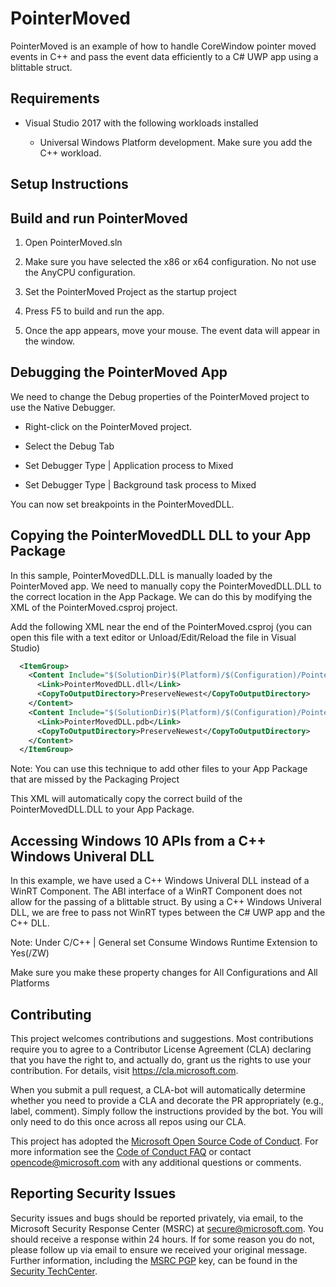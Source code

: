 # PointerMoved

PointerMoved is an example of how to handle CoreWindow pointer moved events in C++ and pass the event data efficiently to a C# UWP app using a blittable struct.


## Requirements

* Visual Studio 2017 with the following workloads installed

	* Universal Windows Platform development. Make sure you add the C++ workload.
	
## Setup Instructions


## Build and run PointerMoved

1. Open PointerMoved.sln

1. Make sure you have selected the x86 or x64 configuration. No not use the AnyCPU configuration.

1. Set the PointerMoved Project as the startup project

1. Press F5 to build and run the app.

1. Once the app appears, move your mouse. The event data will appear in the window.

## Debugging the PointerMoved App

We need to change the Debug properties of the PointerMoved project to use the Native Debugger.

* Right-click on the PointerMoved project.

* Select the Debug Tab

* Set Debugger Type | Application process to Mixed

* Set Debugger Type | Background task process to Mixed

You can now set breakpoints in the PointerMovedDLL.

## Copying the PointerMovedDLL DLL to your App Package

In this sample, PointerMovedDLL.DLL is manually loaded by the PointerMoved app. We need to manually copy the PointerMovedDLL.DLL
to the correct location in the App Package. We can do this by modifying the XML of the PointerMoved.csproj project.

Add the following XML near the end of the PointerMoved.csproj (you can open this file with a text editor or Unload/Edit/Reload the file in Visual Studio)

```xml
  <ItemGroup>
    <Content Include="$(SolutionDir)$(Platform)/$(Configuration)/PointerMovedDLL/PointerMovedDLL.dll">
      <Link>PointerMovedDLL.dll</Link>
      <CopyToOutputDirectory>PreserveNewest</CopyToOutputDirectory>
    </Content>
    <Content Include="$(SolutionDir)$(Platform)/$(Configuration)/PointerMovedDLL/PointerMovedDLL.pdb">
      <Link>PointerMovedDLL.pdb</Link>
      <CopyToOutputDirectory>PreserveNewest</CopyToOutputDirectory>
    </Content>
  </ItemGroup>
```

Note: You can use this technique to add other files to your App Package that are missed by the Packaging Project

This XML will automatically copy the correct build of the PointerMovedDLL.DLL to your App Package.

## Accessing Windows 10 APIs from a C++ Windows Univeral DLL

In this example, we have used a C++ Windows Univeral DLL instead of a WinRT Component. The ABI interface of a WinRT Component does not allow for the passing of a blittable struct. By
using a C++ Windows Univeral DLL, we are free to pass not WinRT types between the C# UWP app and the C++ DLL.

Note: Under C/C++ | General set Consume Windows Runtime Extension to Yes(/ZW)

Make sure you make these property changes for All Configurations and All Platforms
 

##  Contributing

This project welcomes contributions and suggestions.  Most contributions require you to agree to a
Contributor License Agreement (CLA) declaring that you have the right to, and actually do, grant us
the rights to use your contribution. For details, visit https://cla.microsoft.com.

When you submit a pull request, a CLA-bot will automatically determine whether you need to provide
a CLA and decorate the PR appropriately (e.g., label, comment). Simply follow the instructions
provided by the bot. You will only need to do this once across all repos using our CLA.

This project has adopted the [Microsoft Open Source Code of Conduct](https://opensource.microsoft.com/codeofconduct/).
For more information see the [Code of Conduct FAQ](https://opensource.microsoft.com/codeofconduct/faq/) or
contact [opencode@microsoft.com](mailto:opencode@microsoft.com) with any additional questions or comments.


## Reporting Security Issues

Security issues and bugs should be reported privately, via email, to the Microsoft Security
Response Center (MSRC) at [secure@microsoft.com](mailto:secure@microsoft.com). You should
receive a response within 24 hours. If for some reason you do not, please follow up via
email to ensure we received your original message. Further information, including the
[MSRC PGP](https://technet.microsoft.com/en-us/security/dn606155) key, can be found in
the [Security TechCenter](https://technet.microsoft.com/en-us/security/default).

